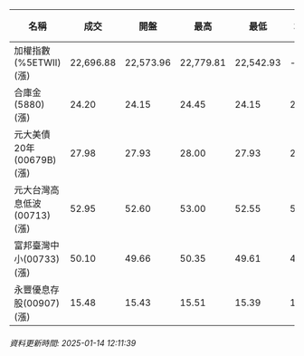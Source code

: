 | 名稱 | 成交 | 開盤 | 最高 | 最低 | 均價 | 成交金額(億) | 昨收 | 漲跌幅 | 漲跌 | 總量 | 昨量 | 振幅 |
| -------- | -------- | -------- | -------- |-------- | -------- | -------- |-------- |-------- |-------- | -------- | -------- |-------- |
|加權指數(%5ETWII) (漲)|22,696.88|22,573.96|22,779.81|22,542.93|-|1,987.64|22,488.33|0.93%|208.55|3,756,485|0|1.05%|
|合庫金(5880) (漲)|24.20|24.15|24.45|24.15|24.26|1.03|24.15|0.21%|0.05|4,248|16,133|1.24%|
|元大美債20年(00679B) (漲)|27.98|27.93|28.00|27.93|27.96|10.33|27.90|0.29%|0.08|36,926|67,548|0.25%|
|元大台灣高息低波(00713) (漲)|52.95|52.60|53.00|52.55|52.82|2.05|52.60|0.67%|0.35|3,876|15,285|0.86%|
|富邦臺灣中小(00733) (漲)|50.10|49.66|50.35|49.61|49.93|0.373|49.49|1.23%|0.61|747|2,879|1.50%|
|永豐優息存股(00907) (漲)|15.48|15.43|15.51|15.39|15.46|0.195|15.34|0.91%|0.14|1,260|2,724|0.78%|
###### 資料更新時間: 2025-01-14 12:11:39